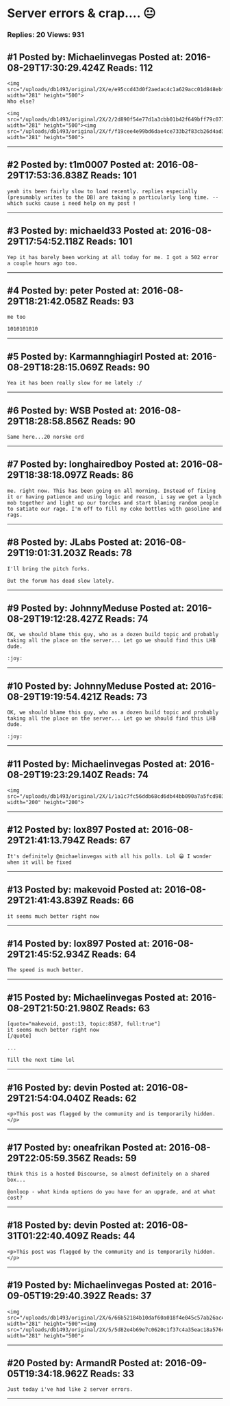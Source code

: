 # Server errors &amp; crap&hellip;. 😐

### Replies: 20 Views: 931

## \#1 Posted by: Michaelinvegas Posted at: 2016-08-29T17:30:29.424Z Reads: 112

```
<img src="/uploads/db1493/original/2X/e/e95ccd43d0f2aedac4c1a629acc01d848ebf8309.png" width="281" height="500">
Who else? 

<img src="/uploads/db1493/original/2X/2/2d890f54e77d1a3cbb01b42f649bff79c0775ac4.png" width="281" height="500"><img src="/uploads/db1493/original/2X/f/f19cee4e99bd6dae4ce733b2f83cb26d4ad35203.png" width="281" height="500">
```

---
## \#2 Posted by: t1m0007 Posted at: 2016-08-29T17:53:36.838Z Reads: 101

```
yeah its been fairly slow to load recently. replies especially (presumably writes to the DB) are taking a particularly long time. -- which sucks cause i need help on my post !
```

---
## \#3 Posted by: michaeld33 Posted at: 2016-08-29T17:54:52.118Z Reads: 101

```
Yep it has barely been working at all today for me. I got a 502 error a couple hours ago too.
```

---
## \#4 Posted by: peter Posted at: 2016-08-29T18:21:42.058Z Reads: 93

```
me too

1010101010
```

---
## \#5 Posted by: Karmannghiagirl Posted at: 2016-08-29T18:28:15.069Z Reads: 90

```
Yea it has been really slow for me lately :/
```

---
## \#6 Posted by: WSB Posted at: 2016-08-29T18:28:58.856Z Reads: 90

```
Same here...20 norske ord
```

---
## \#7 Posted by: longhairedboy Posted at: 2016-08-29T18:38:18.097Z Reads: 86

```
me. right now. This has been going on all morning. Instead of fixing it or having patience and using logic and reason, i say we get a lynch mob together and light up our torches and start blaming random people to satiate our rage. I'm off to fill my coke bottles with gasoline and rags.
```

---
## \#8 Posted by: JLabs Posted at: 2016-08-29T19:01:31.203Z Reads: 78

```
I'll bring the pitch forks.

But the forum has dead slow lately.
```

---
## \#9 Posted by: JohnnyMeduse Posted at: 2016-08-29T19:12:28.427Z Reads: 74

```
OK, we should blame this guy, who as a dozen build topic and probably taking all the place on the server... Let go we should find this LHB dude. 

:joy:
```

---
## \#10 Posted by: JohnnyMeduse Posted at: 2016-08-29T19:19:54.421Z Reads: 73

```
OK, we should blame this guy, who as a dozen build topic and probably taking all the place on the server... Let go we should find this LHB dude. 

:joy:
```

---
## \#11 Posted by: Michaelinvegas Posted at: 2016-08-29T19:23:29.140Z Reads: 74

```
<img src="/uploads/db1493/original/2X/1/1a1c7fc56ddb68cd6db44bb090a7a5fcd98350bd.jpeg" width="200" height="200">
```

---
## \#12 Posted by: lox897 Posted at: 2016-08-29T21:41:13.794Z Reads: 67

```
It's definitely @michaelinvegas with all his polls. Lol 😀 I wonder when it will be fixed
```

---
## \#13 Posted by: makevoid Posted at: 2016-08-29T21:41:43.839Z Reads: 66

```
it seems much better right now
```

---
## \#14 Posted by: lox897 Posted at: 2016-08-29T21:45:52.934Z Reads: 64

```
The speed is much better.
```

---
## \#15 Posted by: Michaelinvegas Posted at: 2016-08-29T21:50:21.980Z Reads: 63

```
[quote="makevoid, post:13, topic:8587, full:true"]
it seems much better right now
[/quote]

...

Till the next time lol
```

---
## \#16 Posted by: devin Posted at: 2016-08-29T21:54:04.040Z Reads: 62

```
<p>This post was flagged by the community and is temporarily hidden.</p>
```

---
## \#17 Posted by: oneafrikan Posted at: 2016-08-29T22:05:59.356Z Reads: 59

```
think this is a hosted Discourse, so almost definitely on a shared box...

@onloop - what kinda options do you have for an upgrade, and at what cost?
```

---
## \#18 Posted by: devin Posted at: 2016-08-31T01:22:40.409Z Reads: 44

```
<p>This post was flagged by the community and is temporarily hidden.</p>
```

---
## \#19 Posted by: Michaelinvegas Posted at: 2016-09-05T19:29:40.392Z Reads: 37

```
<img src="/uploads/db1493/original/2X/6/66b52184b10daf60a018f4e045c57ab26ac40116.png" width="281" height="500"><img src="/uploads/db1493/original/2X/5/5d82e4b69e7c0620c1f37c4a35eac18a576cbd1e.png" width="281" height="500">
```

---
## \#20 Posted by: ArmandR Posted at: 2016-09-05T19:34:18.962Z Reads: 33

```
Just today i've had like 2 server errors.
```

---
